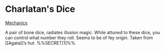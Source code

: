 # Charlatan's Dice

[Mechanics](https://www.dndbeyond.com/magic-items/charlatans-die) 

A pair of bone dice, radiates illusion magic. While attuned to these dice, you can control what number they roll. Seems to be of fey origin. Taken from [[Agata]]’s hut. %%SECRET[1]%%